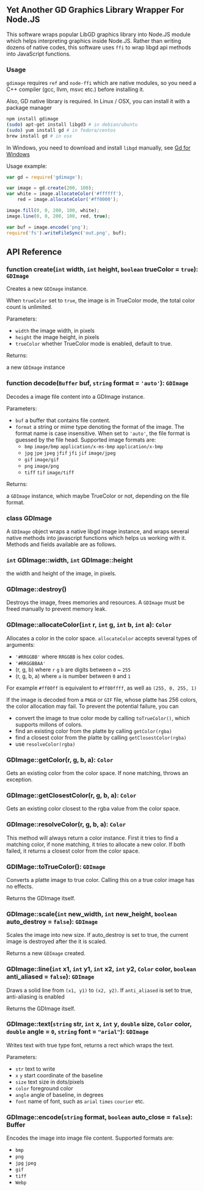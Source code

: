 ## Yet Another GD Graphics Library Wrapper For Node.JS

This software wraps popular LibGD graphics library into Node.JS module which helps interpreting graphics inside Node.JS. 
Rather than writing dozens of native codes, this software uses `ffi` to wrap libgd api methods into JavaScript functions.

### Usage

`gdimage` requires `ref` and `node-ffi` which are native modules, so you need a C++ compiler (gcc, llvm, msvc etc.)
before installing it.

Also, GD native library is required. In Linux / OSX, you can install it with a package manager

```sh
npm install gdimage
(sudo) apt-get install libgd3 # in debian/ubuntu
(sudo) yum install gd # in fedora/centos
brew install gd # in osx
```

In Windows, you need to download and install `libgd` manually, see [Gd for Windows](http://gnuwin32.sourceforge.net/packages/gd.htm)

Usage example: 

```js
var gd = require('gdimage');

var image = gd.create(200, 100);
var white = image.allocateColor('#ffffff'),
    red = image.allocateColor('#ff0000');

image.fill(0, 0, 200, 100, white);
image.line(0, 0, 200, 100, red, true);

var buf = image.encode('png');
require('fs').writeFileSync('out.png', buf);
```

## API Reference

### function create(`int` width, `int` height, `boolean` trueColor = `true`): `GDImage`

Creates a new `GDImage` instance.

When `trueColor` set to `true`, the image is in TrueColor mode, the total color count is unlimited.
 
Parameters:

  - `width` the image width, in pixels
  - `height` the image height, in pixels
  - `trueColor` whether TrueColor mode is enabled, default to true.

Returns:

  a new `GDImage` instance

### function decode(`Buffer` buf, `string` format = `'auto'`): `GDImage`

Decodes a image file content into a GDImage instance.
 
Parameters:

  - `buf` a buffer that contains file content.
  - `format` a string or mime type denoting the format of the image. The format name is case insensitive.
    When set to `'auto'`, the file format is guessed by the file head. Supported image formats are:
    - `bmp` `image/bmp` `application/x-ms-bmp` `application/x-bmp`
    - `jpg` `jpe` `jpeg` `jfif` `jfi` `jif` `image/jpeg`
    - `gif` `image/gif`
    - `png` `image/png`
    - `tiff` `tif` `image/tiff`

Returns:

  a `GDImage` instance, which maybe TrueColor or not, depending on the file format.

### class GDImage

A `GDImage` object wraps a native libgd image instance, and wraps several native methods into javascript functions 
which helps us working with it. Methods and fields available are as follows.

### `int` GDImage::width, `int` GDImage::height

the width and height of the image, in pixels.

### GDImage::destroy()

Destroys the image, frees memories and resources. A `GDImage` must be freed manually to prevent memory leak. 

### GDImage::allocateColor(`int` r, `int` g, `int` b, `int` a): `Color`

Allocates a color in the color space. `allocateColor` accepts several types of arguments:

  - `'#RRGGBB'` where `RRGGBB` is hex color codes.
  - `'#RRGGBBAA'`
  - (r, g, b) where `r` `g` `b` are digits between `0` ~ `255`
  - (r, g, b, a) where `a` is number between `0` and `1`

For example `#ff00ff` is equivalent to `#ff00ffff`, as well as `(255, 0, 255, 1)`

If the image is decoded from a `PNG8` or `GIF` file, whose platte has 256 colors, the color allocation
may fail. To prevent the potential failure, you can

  - convert the image to true color mode by calling `toTrueColor()`, which supports millons of colors.
  - find an existing color from the platte by calling `getColor(rgba)`
  - find a closest color from the platte by calling `getClosestColor(rgba)`
  - use `resolveColor(rgba)`

### GDImage::getColor(r, g, b, a): `Color`

Gets an existing color from the color space. If none matching, throws an exception.

### GDImage::getClosestColor(r, g, b, a): `Color`

Gets an existing color closest to the rgba value from the color space.

### GDImage::resolveColor(r, g, b, a): `Color`

This method will always return a color instance. First it tries to find a matching color, if none matching,
it tries to allocate a new color. If both failed, it returns a closest color from the color space.

### GDIMage::toTrueColor(): `GDImage`

Converts a platte image to true color. Calling this on a true color image has no effects.

Returns the GDImage itself.

### GDImage::scale(`int` new_width, `int` new_height, `boolean` auto_destroy = `false`): `GDImage`

Scales the image into new size. If auto_destroy is set to true, the current image is destroyed after the it is scaled.

Returns a new `GDImage` created.

### GDImage::line(`int` x1, `int` y1, `int` x2, `int` y2, `Color` color, `boolean` anti_aliased = `false`): `GDImage`

Draws a solid line from `(x1, y1)` to `(x2, y2)`. If `anti_aliased` is set to true, anti-aliasing is enabled

Returns the GDImage itself.


### GDImage::text(`string` str, `int` x, `int` y, `double` size, `Color` color, `double` angle = `0`, `string` font = `"arial"`): `GDImage`

Writes text with true type font, returns a rect which wraps the text.

Parameters:

 - `str` text to write
 - `x` `y` start coordinate of the baseline
 - `size` text size in dots/pixels
 - `color` foreground color
 - `angle` angle of baseline, in degrees
 - `font` name of font, such as `arial` `times` `courier` etc.

### GDImage::encode(`string` format, `boolean` auto_close  = `false`): Buffer

Encodes the image into image file content. Supported formats are:

  - `bmp`
  - `png`
  - `jpg` `jpeg`
  - `gif`
  - `tiff`
  - `Webp`
